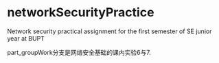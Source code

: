 # networkSecurityPractice
Network security practical assignment for the first semester of SE junior year at BUPT

part_groupWork分支是网络安全基础的课内实验6与7.
